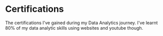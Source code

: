 # Certifications
The certifications I've gained during my Data Analytics journey. I've learnt 80% of my data analytic skills using websites and youtube though.
